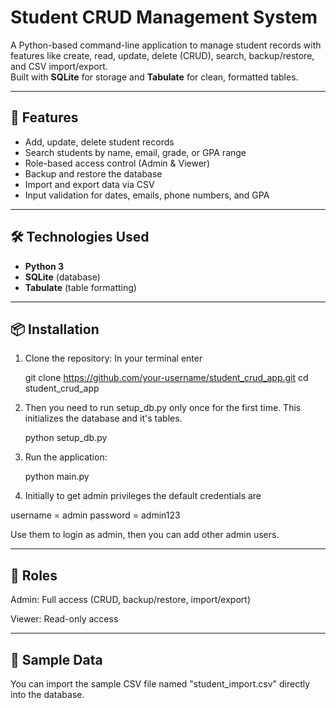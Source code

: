 # Student CRUD Management System

A Python-based command-line application to manage student records with features like create, read, update, delete (CRUD), search, backup/restore, and CSV import/export.  
Built with **SQLite** for storage and **Tabulate** for clean, formatted tables.

---

## 📌 Features
- Add, update, delete student records
- Search students by name, email, grade, or GPA range
- Role-based access control (Admin & Viewer)
- Backup and restore the database
- Import and export data via CSV
- Input validation for dates, emails, phone numbers, and GPA

---

## 🛠️ Technologies Used
- **Python 3**
- **SQLite** (database)
- **Tabulate** (table formatting)

---

## 📦 Installation
1. Clone the repository:
   In your terminal enter

   git clone https://github.com/your-username/student_crud_app.git
   cd student_crud_app

2. Then you need to run setup_db.py only once for the first time. This initializes the database and it's tables.
   
    python setup_db.py
   
4. Run the application:

   python main.py

5. Initially to get admin privileges the default credentials are 

  username = admin
  password = admin123

  Use them to login as admin, then you can add other admin users.

---

## 🔐 Roles

Admin: Full access (CRUD, backup/restore, import/export)

Viewer: Read-only access

---

## 📂 Sample Data

You can import the sample CSV file named "student_import.csv" directly into the database.
